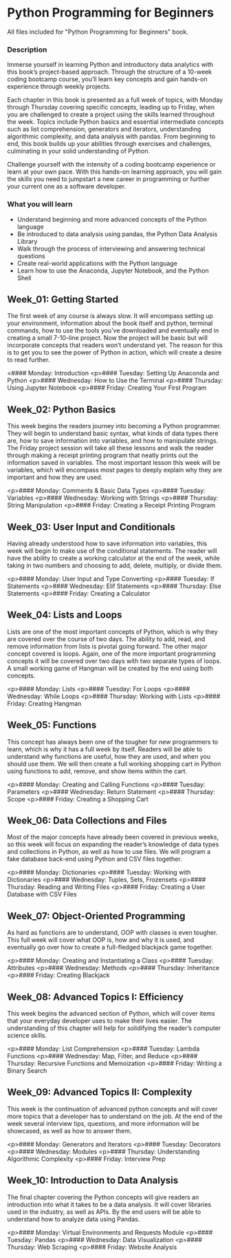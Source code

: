 # Python Programming for Beginners
<p>All files included for "Python Programming for Beginners" book.</p>

### Description
<p>
Immerse yourself in learning Python and introductory data analytics with this book’s 
project-based approach. Through the structure of a 10-week coding bootcamp course, you’ll 
learn key concepts and gain hands-on experience through weekly projects.
</p>

<p>
Each chapter in this book is presented as a full week of topics, with Monday through 
Thursday covering specific concepts, leading up to Friday, when you are challenged to 
create a project using the skills learned throughout the week. Topics include Python basics 
and essential intermediate concepts such as list comprehension, generators and iterators, 
understanding algorithmic complexity, and data analysis with pandas. From beginning to end, 
this book builds up your abilities through exercises and challenges, culminating in your 
solid understanding of Python.
</p>

<p>
Challenge yourself with the intensity of a coding bootcamp experience or learn at your own 
pace. With this hands-on learning approach, you will gain the skills you need to jumpstart 
a new career in programming or further your current one as a software developer.
</p>

### What you will learn
<p>
	<ul>
		<li>Understand beginning and more advanced concepts of the Python language</li>
		<li>Be introduced to data analysis using pandas, the Python Data Analysis Library</li>
		<li>Walk through the process of interviewing and answering technical questions</li>
		<li>Create real-world applications with the Python language</li>
		<li>Learn how to use the Anaconda, Jupyter Notebook, and the Python Shell</li>
	</ul>
</p>


## Week_01: Getting Started
<p>
The first week of any course is always slow. It will encompass setting up
your environment, information about the book itself and python, terminal
commands, how to use the tools you’ve downloaded and eventually end in
creating a small 7-10-line project. Now the project will be basic but will
incorporate concepts that readers won’t understand yet. The reason for
this is to get you to see the power of Python in action, which will create a
desire to read further.
</p>
&lt;#### Monday: Introduction
&lt;p&gt;#### Tuesday: Setting Up Anaconda and Python
&lt;p&gt;#### Wednesday: How to Use the Terminal
&lt;p&gt;#### Thursday: Using Jupyter Notebook
&lt;p&gt;#### Friday: Creating Your First Program


## Week_02: Python Basics
<p>
This week begins the readers journey into becoming a Python
programmer. They will begin to understand basic syntax, what kinds of
data types there are, how to save information into variables, and how to
manipulate strings. The Friday project session will take all these lessons
and walk the reader through making a receipt printing program that neatly
prints out the information saved in variables. The most important lesson
this week will be variables, which will encompass most pages to deeply
explain why they are important and how they are used.
</p>
&lt;p&gt;#### Monday: Comments & Basic Data Types
&lt;p&gt;#### Tuesday: Variables
&lt;p&gt;#### Wednesday: Working with Strings
&lt;p&gt;#### Thursday: String Manipulation
&lt;p&gt;#### Friday: Creating a Receipt Printing Program


## Week_03: User Input and Conditionals
<p>
Having already understood how to save information into variables, this
week will begin to make use of the conditional statements. The reader will
have the ability to create a working calculator at the end of the week,
while taking in two numbers and choosing to add, delete, multiply, or
divide them.
</p>
&lt;p&gt;#### Monday: User Input and Type Converting
&lt;p&gt;#### Tuesday: If Statements
&lt;p&gt;#### Wednesday: Elif Statements
&lt;p&gt;#### Thursday: Else Statements
&lt;p&gt;#### Friday: Creating a Calculator


## Week_04: Lists and Loops
<p>
Lists are one of the most important concepts of Python, which is why
they are covered over the course of two days. The ability to add, read, and
remove information from lists is pivotal going forward. The other major
concept covered is loops. Again, one of the more important programming
concepts it will be covered over two days with two separate types of loops.
A small working game of Hangman will be created by the end using both
concepts.
</p>
&lt;p&gt;#### Monday: Lists
&lt;p&gt;#### Tuesday: For Loops
&lt;p&gt;#### Wednesday: While Loops
&lt;p&gt;#### Thursday: Working with Lists
&lt;p&gt;#### Friday: Creating Hangman


## Week_05: Functions
<p>
This concept has always been one of the tougher for new programmers to
learn, which is why it has a full week by itself. Readers will be able to
understand why functions are useful, how they are used, and when you
should use them. We will then create a full working shopping cart in
Python using functions to add, remove, and show items within the cart.
</p>
&lt;p&gt;#### Monday: Creating and Calling Functions
&lt;p&gt;#### Tuesday: Parameters
&lt;p&gt;#### Wednesday: Return Statement
&lt;p&gt;#### Thursday: Scope
&lt;p&gt;#### Friday: Creating a Shopping Cart


## Week_06: Data Collections and Files
<p>
Most of the major concepts have already been covered in previous weeks,
so this week will focus on expanding the reader’s knowledge of data types
and collections in Python, as well as how to use files. We will program a
fake database back-end using Python and CSV files together.
</p>
&lt;p&gt;#### Monday: Dictionaries
&lt;p&gt;#### Tuesday: Working with Dictionaries
&lt;p&gt;#### Wednesday: Tuples, Sets, Frozensets
&lt;p&gt;#### Thursday: Reading and Writing Files
&lt;p&gt;#### Friday: Creating a User Database with CSV Files


## Week_07: Object-Oriented Programming
<p>
As hard as functions are to understand, OOP with classes is even tougher.
This full week will cover what OOP is, how and why it is used, and
eventually go over how to create a full-fledged blackjack game together.
</p>
&lt;p&gt;#### Monday: Creating and Instantiating a Class
&lt;p&gt;#### Tuesday: Attributes
&lt;p&gt;#### Wednesday: Methods
&lt;p&gt;#### Thursday: Inheritance
&lt;p&gt;#### Friday: Creating Blackjack


## Week_08: Advanced Topics I: Efficiency
<p>
This week begins the advanced section of Python, which will cover items
that your everyday developer uses to make their lives easier. The
understanding of this chapter will help for solidifying the reader’s
computer science skills.
</p>
&lt;p&gt;#### Monday: List Comprehension
&lt;p&gt;#### Tuesday: Lambda Functions
&lt;p&gt;#### Wednesday: Map, Filter, and Reduce
&lt;p&gt;#### Thursday: Recursive Functions and Memoization
&lt;p&gt;#### Friday: Writing a Binary Search


## Week_09: Advanced Topics II: Complexity
<p>
This week is the continuation of advanced python concepts and will
cover more topics that a developer has to understand on the job. At the end
of the week several interview tips, questions, and more information will be showcased, 
as well as how to answer them.
</p>
&lt;p&gt;#### Monday: Generators and Iterators
&lt;p&gt;#### Tuesday: Decorators
&lt;p&gt;#### Wednesday: Modules
&lt;p&gt;#### Thursday: Understanding Algorithmic Complexity
&lt;p&gt;#### Friday: Interview Prep


## Week_10: Introduction to Data Analysis
<p>
The final chapter covering the Python concepts will give readers an
introduction into what it takes to be a data analysis. It will cover libraries 
used in the industry, as well as APIs. By the end users will be able to
understand how to analyze data using Pandas.
</p>
&lt;p&gt;#### Monday: Virtual Environments and Requests Module
&lt;p&gt;#### Tuesday: Pandas
&lt;p&gt;#### Wednesday: Data Visualization
&lt;p&gt;#### Thursday: Web Scraping
&lt;p&gt;#### Friday: Website Analysis
